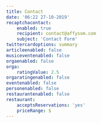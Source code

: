 ```yaml
---
title: Contact
date: '06:22 27-10-2019'
recaptchacontact:
    enabled: true
    recipient: contact@affysom.com
    subject: 'Contact Form'
twittercardoptions: summary
articleenabled: false
musiceventenabled: false
orgaenabled: false
orga:
    ratingValue: 2.5
orgaratingenabled: false
eventenabled: false
personenabled: false
restaurantenabled: false
restaurant:
    acceptsReservations: 'yes'
    priceRange: $
---
```


